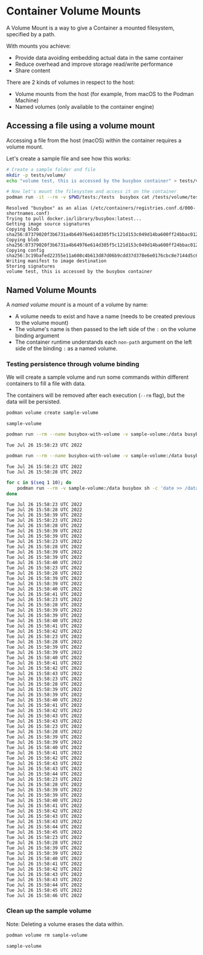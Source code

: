 # Container Volume Mounts

A Volume Mount is a way to give a Container a mounted filesystem, specified by a path.

With mounts you achieve:

- Provide data avoiding embedding actual data in the same container
- Reduce overhead and improve storage read/write performance
- Share content

There are 2 kinds of volumes in respect to the host:

- Volume mounts from the host (for example, from macOS to the Podman Machine)
- Named volumes (only available to the container engine)


## Accessing a file using a volume mount

Accessing a file from the host (macOS) within the container requires a volume mount.

Let's create a sample file and see how this works:


```bash
# Create a sample folder and file
mkdir -p tests/volume/
echo "volume test, this is accessed by the busybox container" > tests/volume/test
```


```bash
# Now let's mount the filesystem and access it on the container
podman run -it --rm -v $PWD/tests:/tests  busybox cat /tests/volume/test
```

    Resolved "busybox" as an alias (/etc/containers/registries.conf.d/000-shortnames.conf)
    Trying to pull docker.io/library/busybox:latest...
    Getting image source signatures
    Copying blob sha256:87379020f3b6731a4b64976e614d305f5c121d153c049d14ba600ff24bbac012
    Copying blob sha256:87379020f3b6731a4b64976e614d305f5c121d153c049d14ba600ff24bbac012
    Copying config sha256:3c19bafed22355e11a608c4b613d87d06b9cdd37d378e6e0176cbc8e7144d5c6
    Writing manifest to image destination
    Storing signatures
    volume test, this is accessed by the busybox container


## Named Volume Mounts

A _named volume mount_ is a mount of a volume by name:
- A volume needs to exist and have a name (needs to be created previous to the volume mount)
- The volume's name is then passed to the left side of the `:` on the volume binding argument
- The container runtime understands each `non-path` argument on the left side of the binding `:` as a named volume.


### Testing persistence through volume binding

We will create a sample volume and run some commands within different containers to fill a file with data.

The containers will be removed after each execution (`--rm` flag), but the data will be persisted.


```bash
podman volume create sample-volume
```

    sample-volume



```bash
podman run --rm --name busybox-with-volume -v sample-volume:/data busybox sh -c 'date >> /data/persistent_data.txt && cat /data/persistent_data.txt'
```

    Tue Jul 26 15:58:23 UTC 2022



```bash
podman run --rm --name busybox-with-volume -v sample-volume:/data busybox sh -c 'date >> /data/persistent_data.txt && cat /data/persistent_data.txt'
```

    Tue Jul 26 15:58:23 UTC 2022
    Tue Jul 26 15:58:28 UTC 2022



```bash
for c in $(seq 1 10); do
    podman run --rm -v sample-volume:/data busybox sh -c 'date >> /data/persistent_data.txt && cat /data/persistent_data.txt'
done
```

    Tue Jul 26 15:58:23 UTC 2022
    Tue Jul 26 15:58:28 UTC 2022
    Tue Jul 26 15:58:39 UTC 2022
    Tue Jul 26 15:58:23 UTC 2022
    Tue Jul 26 15:58:28 UTC 2022
    Tue Jul 26 15:58:39 UTC 2022
    Tue Jul 26 15:58:39 UTC 2022
    Tue Jul 26 15:58:23 UTC 2022
    Tue Jul 26 15:58:28 UTC 2022
    Tue Jul 26 15:58:39 UTC 2022
    Tue Jul 26 15:58:39 UTC 2022
    Tue Jul 26 15:58:40 UTC 2022
    Tue Jul 26 15:58:23 UTC 2022
    Tue Jul 26 15:58:28 UTC 2022
    Tue Jul 26 15:58:39 UTC 2022
    Tue Jul 26 15:58:39 UTC 2022
    Tue Jul 26 15:58:40 UTC 2022
    Tue Jul 26 15:58:41 UTC 2022
    Tue Jul 26 15:58:23 UTC 2022
    Tue Jul 26 15:58:28 UTC 2022
    Tue Jul 26 15:58:39 UTC 2022
    Tue Jul 26 15:58:39 UTC 2022
    Tue Jul 26 15:58:40 UTC 2022
    Tue Jul 26 15:58:41 UTC 2022
    Tue Jul 26 15:58:42 UTC 2022
    Tue Jul 26 15:58:23 UTC 2022
    Tue Jul 26 15:58:28 UTC 2022
    Tue Jul 26 15:58:39 UTC 2022
    Tue Jul 26 15:58:39 UTC 2022
    Tue Jul 26 15:58:40 UTC 2022
    Tue Jul 26 15:58:41 UTC 2022
    Tue Jul 26 15:58:42 UTC 2022
    Tue Jul 26 15:58:43 UTC 2022
    Tue Jul 26 15:58:23 UTC 2022
    Tue Jul 26 15:58:28 UTC 2022
    Tue Jul 26 15:58:39 UTC 2022
    Tue Jul 26 15:58:39 UTC 2022
    Tue Jul 26 15:58:40 UTC 2022
    Tue Jul 26 15:58:41 UTC 2022
    Tue Jul 26 15:58:42 UTC 2022
    Tue Jul 26 15:58:43 UTC 2022
    Tue Jul 26 15:58:43 UTC 2022
    Tue Jul 26 15:58:23 UTC 2022
    Tue Jul 26 15:58:28 UTC 2022
    Tue Jul 26 15:58:39 UTC 2022
    Tue Jul 26 15:58:39 UTC 2022
    Tue Jul 26 15:58:40 UTC 2022
    Tue Jul 26 15:58:41 UTC 2022
    Tue Jul 26 15:58:42 UTC 2022
    Tue Jul 26 15:58:43 UTC 2022
    Tue Jul 26 15:58:43 UTC 2022
    Tue Jul 26 15:58:44 UTC 2022
    Tue Jul 26 15:58:23 UTC 2022
    Tue Jul 26 15:58:28 UTC 2022
    Tue Jul 26 15:58:39 UTC 2022
    Tue Jul 26 15:58:39 UTC 2022
    Tue Jul 26 15:58:40 UTC 2022
    Tue Jul 26 15:58:41 UTC 2022
    Tue Jul 26 15:58:42 UTC 2022
    Tue Jul 26 15:58:43 UTC 2022
    Tue Jul 26 15:58:43 UTC 2022
    Tue Jul 26 15:58:44 UTC 2022
    Tue Jul 26 15:58:45 UTC 2022
    Tue Jul 26 15:58:23 UTC 2022
    Tue Jul 26 15:58:28 UTC 2022
    Tue Jul 26 15:58:39 UTC 2022
    Tue Jul 26 15:58:39 UTC 2022
    Tue Jul 26 15:58:40 UTC 2022
    Tue Jul 26 15:58:41 UTC 2022
    Tue Jul 26 15:58:42 UTC 2022
    Tue Jul 26 15:58:43 UTC 2022
    Tue Jul 26 15:58:43 UTC 2022
    Tue Jul 26 15:58:44 UTC 2022
    Tue Jul 26 15:58:45 UTC 2022
    Tue Jul 26 15:58:46 UTC 2022


### Clean up the sample volume

Note: Deleting a volume erases the data within.


```bash
podman volume rm sample-volume
```

    sample-volume

